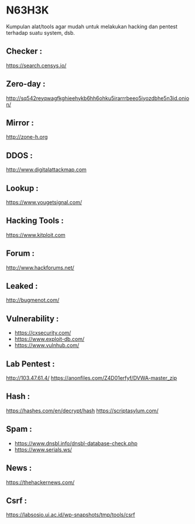 # N63H3K
Kumpulan alat/tools agar mudah untuk melakukan hacking dan pentest terhadap suatu system, dsb.


Checker :
---------

https://search.censys.io/


Zero-day :
---------

http://sq542reyqwagfkghieehykb6hh6ohku5irarrrbeeo5iyozdbhe5n3id.onion/


Mirror :
---------

http://zone-h.org


DDOS :
---------

http://www.digitalattackmap.com


Lookup :
---------

https://www.yougetsignal.com/


Hacking Tools :
---------

https://www.kitploit.com


Forum :
---------

http://www.hackforums.net/


Leaked :
---------

http://bugmenot.com/


Vulnerability :
---------

* https://cxsecurity.com/
* https://www.exploit-db.com/
* https://www.vulnhub.com/


Lab Pentest :
---------

http://103.47.61.4/
https://anonfiles.com/Z4D01erfyf/DVWA-master_zip


Hash :
---------

https://hashes.com/en/decrypt/hash
https://scriptasylum.com/


Spam :
---------

* https://www.dnsbl.info/dnsbl-database-check.php
* https://www.serials.ws/


News :
---------

https://thehackernews.com/


Csrf :
---------

https://labsosio.ui.ac.id/wp-snapshots/tmp/tools/csrf
